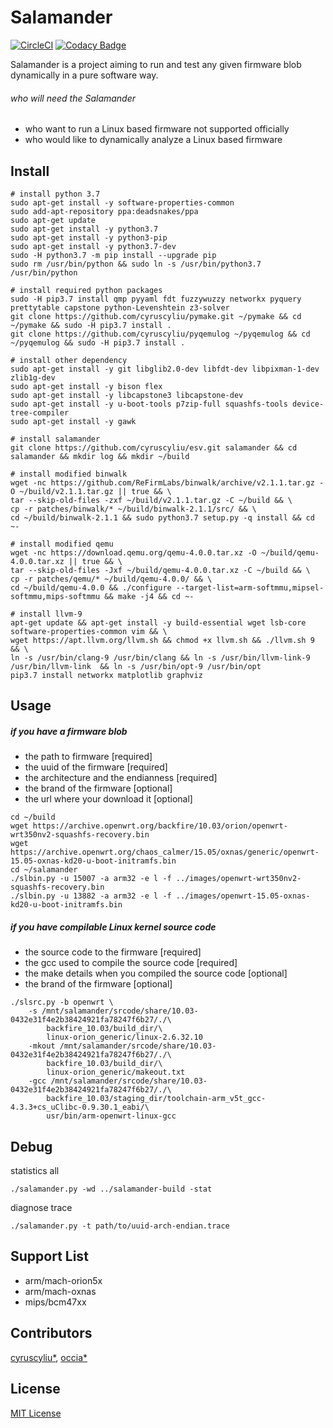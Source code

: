 # Salamander

[![CircleCI](https://circleci.com/gh/cyruscyliu/esv/tree/master.svg?style=svg&circle-token=7f12caaa351d02731d57d8165e634dc3e3537d33)](https://circleci.com/gh/cyruscyliu/esv/tree/master)
[![Codacy Badge](https://api.codacy.com/project/badge/Grade/a7aacb11a3b14a7d8e069d8a440a43c0)](https://www.codacy.com?utm_source=github.com&amp;utm_medium=referral&amp;utm_content=cyruscyliu/esv&amp;utm_campaign=Badge_Grade)

Salamander is a project aiming to run and test any given firmware blob dynamically in a pure software way.

###### who will need the Salamander
+ who want to run a Linux based firmware not supported officially
+ who would like to dynamically analyze a Linux based firmware

## Install

```shell script
# install python 3.7
sudo apt-get install -y software-properties-common
sudo add-apt-repository ppa:deadsnakes/ppa
sudo apt-get update
sudo apt-get install -y python3.7
sudo apt-get install -y python3-pip
sudo apt-get install -y python3.7-dev
sudo -H python3.7 -m pip install --upgrade pip
sudo rm /usr/bin/python && sudo ln -s /usr/bin/python3.7 /usr/bin/python

# install required python packages
sudo -H pip3.7 install qmp pyyaml fdt fuzzywuzzy networkx pyquery prettytable capstone python-Levenshtein z3-solver
git clone https://github.com/cyruscyliu/pymake.git ~/pymake && cd ~/pymake && sudo -H pip3.7 install .
git clone https://github.com/cyruscyliu/pyqemulog ~/pyqemulog && cd ~/pyqemulog && sudo -H pip3.7 install .

# install other dependency
sudo apt-get install -y git libglib2.0-dev libfdt-dev libpixman-1-dev zlib1g-dev
sudo apt-get install -y bison flex
sudo apt-get install -y libcapstone3 libcapstone-dev
sudo apt-get install -y u-boot-tools p7zip-full squashfs-tools device-tree-compiler
sudo apt-get install -y gawk

# install salamander 
git clone https://github.com/cyruscyliu/esv.git salamander && cd salamander && mkdir log && mkdir ~/build

# install modified binwalk
wget -nc https://github.com/ReFirmLabs/binwalk/archive/v2.1.1.tar.gz -O ~/build/v2.1.1.tar.gz || true && \
tar --skip-old-files -zxf ~/build/v2.1.1.tar.gz -C ~/build && \
cp -r patches/binwalk/* ~/build/binwalk-2.1.1/src/ && \
cd ~/build/binwalk-2.1.1 && sudo python3.7 setup.py -q install && cd ~-

# install modified qemu
wget -nc https://download.qemu.org/qemu-4.0.0.tar.xz -O ~/build/qemu-4.0.0.tar.xz || true && \
tar --skip-old-files -Jxf ~/build/qemu-4.0.0.tar.xz -C ~/build && \
cp -r patches/qemu/* ~/build/qemu-4.0.0/ && \
cd ~/build/qemu-4.0.0 && ./configure --target-list=arm-softmmu,mipsel-softmmu,mips-softmmu && make -j4 && cd ~-

# install llvm-9
apt-get update && apt-get install -y build-essential wget lsb-core software-properties-common vim && \
wget https://apt.llvm.org/llvm.sh && chmod +x llvm.sh && ./llvm.sh 9 && \
ln -s /usr/bin/clang-9 /usr/bin/clang && ln -s /usr/bin/llvm-link-9 /usr/bin/llvm-link  && ln -s /usr/bin/opt-9 /usr/bin/opt
pip3.7 install networkx matplotlib graphviz
```

## Usage

##### if you have a firmware blob
+ the path to firmware [required]
+ the uuid of the firmware [required]
+ the architecture and the endianness [required]
+ the brand of the firmware [optional]
+ the url where your download it [optional]

```
cd ~/build
wget https://archive.openwrt.org/backfire/10.03/orion/openwrt-wrt350nv2-squashfs-recovery.bin
wget https://archive.openwrt.org/chaos_calmer/15.05/oxnas/generic/openwrt-15.05-oxnas-kd20-u-boot-initramfs.bin
cd ~/salamander
./slbin.py -u 15007 -a arm32 -e l -f ../images/openwrt-wrt350nv2-squashfs-recovery.bin
./slbin.py -u 13882 -a arm32 -e l -f ../images/openwrt-15.05-oxnas-kd20-u-boot-initramfs.bin
```

##### if you have compilable Linux kernel source code
+ the source code to the firmware [required]
+ the gcc used to compile the source code [required]
+ the make details when you compiled the source code [optional]
+ the brand of the firmware [optional]

```
./slsrc.py -b openwrt \
    -s /mnt/salamander/srcode/share/10.03-0432e31f4e2b38424921fa78247f6b27/./\
        backfire_10.03/build_dir/\
        linux-orion_generic/linux-2.6.32.10 
    -mkout /mnt/salamander/srcode/share/10.03-0432e31f4e2b38424921fa78247f6b27/./\
        backfire_10.03/build_dir/\
        linux-orion_generic/makeout.txt 
    -gcc /mnt/salamander/srcode/share/10.03-0432e31f4e2b38424921fa78247f6b27/./\
        backfire_10.03/staging_dir/toolchain-arm_v5t_gcc-4.3.3+cs_uClibc-0.9.30.1_eabi/\
        usr/bin/arm-openwrt-linux-gcc 
```

## Debug

statistics all

````shell script
./salamander.py -wd ../salamander-build -stat
````

diagnose trace

````shell script
./salamander.py -t path/to/uuid-arch-endian.trace
````

## Support List

+ arm/mach-orion5x
+ arm/mach-oxnas
+ mips/bcm47xx

## Contributors
[cyruscyliu*](https://github.com/cyruscyliu/esv), [occia*](https://github.com/occia)

## License
[MIT License](./LICENSE)
